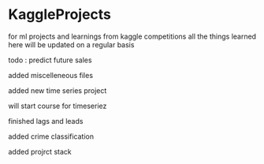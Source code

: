 # KaggleProjects
for ml projects and learnings from kaggle competitions
all the things learned here will be updated on a regular basis

todo : predict future sales 

added miscelleneous files

added new time series project

will start course for timeseriez

finished lags and leads

added crime classification

added projrct stack
